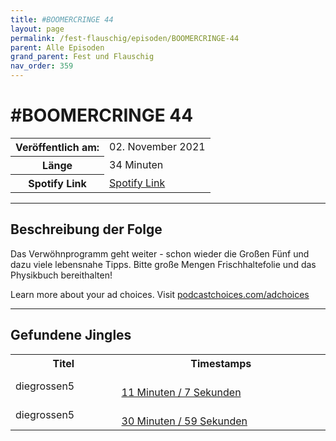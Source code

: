 ```yaml
---
title: #BOOMERCRINGE 44
layout: page
permalink: /fest-flauschig/episoden/BOOMERCRINGE-44
parent: Alle Episoden
grand_parent: Fest und Flauschig
nav_order: 359
---
```


# #BOOMERCRINGE 44
<table class="resp-table dcf-table dcf-table-responsive dcf-table-bordered dcf-table-striped dcf-w-100%">
                    <tbody>
                        <tr>
                            <th scope="row">Veröffentlich am:</th>
                            <td data-label="Veröffentlich am:">02. November 2021</td>
                        </tr>
                        <tr>
                            <th scope="row">Länge </th>
                            <td data-label="Länge ">34 Minuten</td>
                        </tr><tr>
                                <th scope="row">Spotify Link</th>
                                <td data-label="Spotify Link"><a href="https://open.spotify.com/episode/4EzkUJfps22tf9g7jVTTjf">Spotify Link</a></td>
                            </tr></tbody>
                </table>

***

## Beschreibung der Folge

<div>
<p>Das Verwöhnprogramm geht weiter - schon wieder die Großen Fünf und dazu viele lebensnahe Tipps. Bitte große Mengen Frischhaltefolie und das Physikbuch bereithalten!</p><p> </p><p>Learn more about your ad choices. Visit <a href="https://podcastchoices.com/adchoices">podcastchoices.com/adchoices</a></p>  
</div>

***

## Gefundene Jingles

<table style="display: table;">
                                    <tr>
                                        <th class="tableColumnTitle">Titel</th>
                                        <th class="tableColumnTimestamps">Timestamps</th>
                                    </tr>
                                    <tr>
                                <td markdown="span"  class="tableColumnTitle">diegrossen5</td>
                                <td markdown="span" class="tableColumnTimestamps">
                                <br>
                                <a href="https://open.spotify.com/episode/4EzkUJfps22tf9g7jVTTjf?t=667">
                                11 Minuten / 7 Sekunden</a>
                                </td></tr><tr>
                                <td markdown="span"  class="tableColumnTitle">diegrossen5</td>
                                <td markdown="span" class="tableColumnTimestamps">
                                <br>
                                <a href="https://open.spotify.com/episode/4EzkUJfps22tf9g7jVTTjf?t=1859">
                                30 Minuten / 59 Sekunden</a>
                                </td></tr></table>